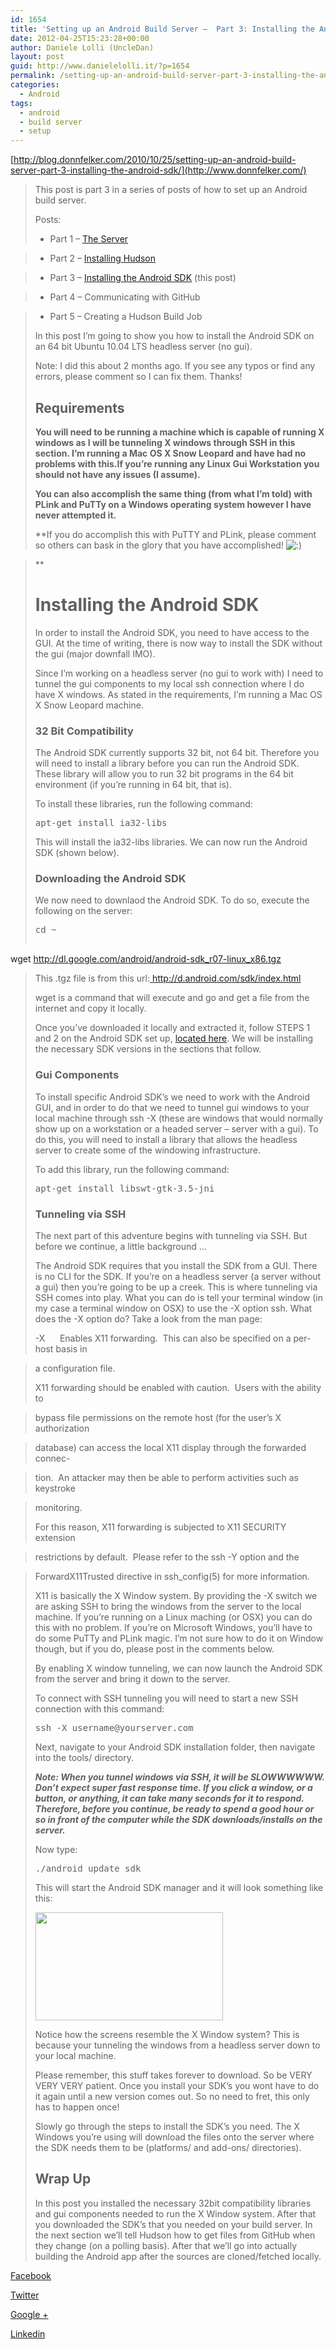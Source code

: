```yaml
---
id: 1654
title: 'Setting up an Android Build Server –  Part 3: Installing the Android SDK « Donn Felker'
date: 2012-04-25T15:23:28+00:00
author: Daniele Lolli (UncleDan)
layout: post
guid: http://www.danielelolli.it/?p=1654
permalink: /setting-up-an-android-build-server-part-3-installing-the-android-sdk-donn-felker-adventures-of-a-tech-health-entrepreneur-startup-founder-donn-felker-adventures-04-2012.html
categories:
  - Android
tags:
  - android
  - build server
  - setup
---
```

[http://blog.donnfelker.com/2010/10/25/setting-up-an-android-build-server-part-3-installing-the-android-sdk/](http://www.donnfelker.com/)

> This post is part 3 in a series of posts of how to set up an Android build server.
> 
> Posts:
> 
> * Part 1 – [The Server](http://www.donnfelker.com/)
  
> * Part 2 – [Installing Hudson](http://www.donnfelker.com/)
  
> * Part 3 – [Installing the Android SDK](http://www.donnfelker.com/) (this post)
  
> * Part 4 – Communicating with GitHub
  
> * Part 5 – Creating a Hudson Build Job
> 
> In this post I’m going to show you how to install the Android SDK on an 64 bit Ubuntu 10.04 LTS headless server (no gui).
> 
> Note: I did this about 2 months ago. If you see any typos or find any errors, please comment so I can fix them. Thanks!
> 
> ## Requirements
> 
> **You will need to be running a machine which is capable of running X windows as I will be tunneling X windows through SSH in this section. I’m running a Mac OS X Snow Leopard and have had no problems with this.If you’re running any Linux Gui Workstation you should not have any issues (I assume).**
> 
> **You can also accomplish the same thing (from what I’m told) with PLink and PuTTy on a Windows operating system however I have never attempted it.**
> 
> **If you do accomplish this with PuTTY and PLink, please comment so others can bask in the glory that you have accomplished! ![:)](http://blog.donnfelker.com/wp-includes/images/smilies/icon_smile.gif)
  
>** 
> 
> # Installing the Android SDK
> 
> In order to install the Android SDK, you need to have access to the GUI. At the time of writing, there is now way to install the SDK without the gui (major downfall IMO).
> 
> Since I’m working on a headless server (no gui to work with) I need to tunnel the gui components to my local ssh connection where I do have X windows. As stated in the requirements, I’m running a Mac OS X Snow Leopard machine.
> 
> ### 32 Bit Compatibility
> 
> The Android SDK currently supports 32 bit, not 64 bit. Therefore you will need to install a library before you can run the Android SDK. These library will allow you to run 32 bit programs in the 64 bit environment (if you’re running in 64 bit, that is).
> 
> To install these libraries, run the following command:
> 
> <pre title="">apt-get install ia32-libs</pre>
> 
> This will install the ia32-libs libraries. We can now run the Android SDK (shown below).
> 
> ### Downloading the Android SDK
> 
> We now need to downlaod the Android SDK. To do so, execute the following on the server:
> 
> <pre title="">cd ~

wget http://dl.google.com/android/android-sdk_r07-linux_x86.tgz</pre>
> 
> This .tgz file is from this url:<a href="http://d.android.com/sdk/index.html" target="_blank"> http://d.android.com/sdk/index.html</a>
> 
> wget is a command that will execute and go and get a file from the internet and copy it locally.
> 
> Once you’ve downloaded it locally and extracted it, follow STEPS 1 and 2 on the Android SDK set up, <a href="http://d.android.com/sdk/installing.html" target="_blank">located here</a>. We will be installing the necessary SDK versions in the sections that follow.
> 
> ### Gui Components
> 
> To install specific Android SDK’s we need to work with the Android GUI, and in order to do that we need to tunnel gui windows to your local machine through ssh -X (these are windows that would normally show up on a workstation or a headed server – server with a gui). To do this, you will need to install a library that allows the headless server to create some of the windowing infrastructure.
> 
> To add this library, run the following command:
> 
> <pre title="">apt-get install libswt-gtk-3.5-jni</pre>
> 
> ### Tunneling via SSH
> 
> The next part of this adventure begins with tunneling via SSH. But before we continue, a little background …
> 
> The Android SDK requires that you install the SDK from a GUI. There is no CLI for the SDK. If you’re on a headless server (a server without a gui) then you’re going to be up a creek. This is where tunneling via SSH comes into play. What you can do is tell your terminal window (in my case a terminal window on OSX) to use the -X option ssh. What does the -X option do? Take a look from the man page:
> 
> -X      Enables X11 forwarding.  This can also be specified on a per-host basis in
  
> a configuration file.
> 
> X11 forwarding should be enabled with caution.  Users with the ability to
  
> bypass file permissions on the remote host (for the user’s X authorization
  
> database) can access the local X11 display through the forwarded connec-
  
> tion.  An attacker may then be able to perform activities such as keystroke
  
> monitoring.
> 
> For this reason, X11 forwarding is subjected to X11 SECURITY extension
  
> restrictions by default.  Please refer to the ssh -Y option and the
  
> ForwardX11Trusted directive in ssh_config(5) for more information.
> 
> X11 is basically the X Window system. By providing the -X switch we are asking SSH to bring the windows from the server to the local machine. If you’re running on a Linux maching (or OSX) you can do this with no problem. If you’re on Microsoft Windows, you’ll have to do some PuTTy and PLink magic. I’m not sure how to do it on Window though, but if you do, please post in the comments below.
> 
> By enabling X window tunneling, we can now launch the Android SDK from the server and bring it down to the server.
> 
> To connect with SSH tunneling you will need to start a new SSH connection with this command:
> 
> <pre title="">ssh -X username@yourserver.com</pre>
> 
> Next, navigate to your Android SDK installation folder, then navigate into the tools/ directory.
> 
> _**Note: When you tunnel windows via SSH, it will be SLOWWWWWW. Don’t expect super fast response time. If you click a window, or a button, or anything, it can take many seconds for it to respond. Therefore, before you continue, be ready to spend a good hour or so in front of the computer while the SDK downloads/installs on the server.**_
> 
> Now type:
> 
> <pre title="">./android update sdk</pre>
> 
> This will start the Android SDK manager and it will look something like this:
> 
> [<img title="Screen shot 2010-10-22 at 1.31.32 PM" src="http://blog.donnfelker.com/wp-content/uploads/2010/10/Screen-shot-2010-10-22-at-1.31.32-PM-300x173.png" alt="" width="300" height="173" />](http://blog.donnfelker.com/wp-content/uploads/2010/10/Screen-shot-2010-10-22-at-1.31.32-PM.png)
> 
> Notice how the screens resemble the X Window system? This is because your tunneling the windows from a headless server down to your local machine.
> 
> Please remember, this stuff takes forever to download. So be VERY VERY VERY patient. Once you install your SDK’s you wont have to do it again until a new version comes out. So no need to fret, this only has to happen once!
> 
> Slowly go through the steps to install the SDK’s you need. The X Windows you’re using will download the files onto the server where the SDK needs them to be (platforms/ and add-ons/ directories).
> 
> ## Wrap Up
> 
> In this post you installed the necessary 32bit compatibility libraries and gui components needed to run the X Window system. After that you downloaded the SDK’s that you needed on your build server. In the next section we’ll tell Hudson how to get files from GitHub when they change (on a polling basis). After that we’ll go into actually building the Android app after the sources are cloned/fetched locally.

<div class="container_share">
  <a href="http://www.facebook.com/sharer.php?u=http://www.danielelolli.it/setting-up-an-android-build-server-part-3-installing-the-android-sdk-donn-felker-adventures-of-a-tech-health-entrepreneur-startup-founder-donn-felker-adventures-04-2012.html&t=Setting up an Android Build Server –  Part 3: Installing the Android SDK « Donn Felker" target="_blank" class="button_purab_share facebook"><span><i class="icon-facebook"></i></span>
  
  <p>
    Facebook
  </p></a> 
  
  <a href="http://twitter.com/share?url=http://www.danielelolli.it/setting-up-an-android-build-server-part-3-installing-the-android-sdk-donn-felker-adventures-of-a-tech-health-entrepreneur-startup-founder-donn-felker-adventures-04-2012.html&text=Setting up an Android Build Server –  Part 3: Installing the Android SDK « Donn Felker" target="_blank" class="button_purab_share twitter"><span><i class="icon-twitter"></i></span>
  
  <p>
    Twitter
  </p></a> 
  
  <a href="https://plus.google.com/share?url=http://www.danielelolli.it/setting-up-an-android-build-server-part-3-installing-the-android-sdk-donn-felker-adventures-of-a-tech-health-entrepreneur-startup-founder-donn-felker-adventures-04-2012.html" target="_blank" class="button_purab_share google-plus"><span><i class="icon-google-plus"></i></span>
  
  <p>
    Google +
  </p></a> 
  
  <a href="http://www.linkedin.com/shareArticle?mini=true&url=http://www.danielelolli.it/setting-up-an-android-build-server-part-3-installing-the-android-sdk-donn-felker-adventures-of-a-tech-health-entrepreneur-startup-founder-donn-felker-adventures-04-2012.html&title=Setting up an Android Build Server –  Part 3: Installing the Android SDK « Donn Felker" target="_blank" class="button_purab_share linkedin"><span><i class="icon-linkedin"></i></span>
  
  <p>
    Linkedin
  </p></a>
</div>